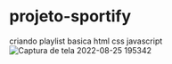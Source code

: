 # projeto-sportify
criando playlist basica html css javascript
![Captura de tela 2022-08-25 195342](https://user-images.githubusercontent.com/76004190/186782566-1a96cbb5-5d52-4831-834a-dfe53cd7f50b.png)
